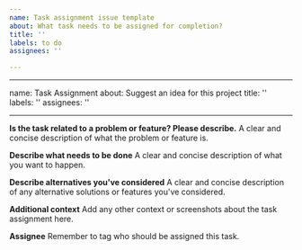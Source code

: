 ```yaml
---
name: Task assignment issue template
about: What task needs to be assigned for completion?
title: ''
labels: to do
assignees: ''

---
```


---
name: Task Assignment
about: Suggest an idea for this project
title: ''
labels: ''
assignees: ''

---



**Is the task related to a problem or feature? Please describe.**
A clear and concise description of what the problem or feature is. 

**Describe what needs to be done**
A clear and concise description of what you want to happen.

**Describe alternatives you've considered**
A clear and concise description of any alternative solutions or features you've considered.

**Additional context**
Add any other context or screenshots about the task assignment here.

**Assignee**
Remember to tag who should be assigned this task.
